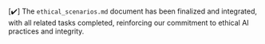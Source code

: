 [✔️] The `ethical_scenarios.md` document has been finalized and integrated, with all related tasks completed, reinforcing our commitment to ethical AI practices and integrity.